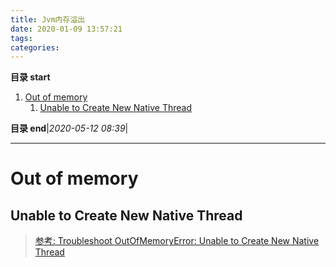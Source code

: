 ```yaml
---
title: Jvm内存溢出
date: 2020-01-09 13:57:21
tags: 
categories: 
---
```


**目录 start**

1. [Out of memory](#out-of-memory)
    1. [Unable to Create New Native Thread](#unable-to-create-new-native-thread)

**目录 end**|_2020-05-12 08:39_|
****************************************
# Out of memory


## Unable to Create New Native Thread 
> [参考: Troubleshoot OutOfMemoryError: Unable to Create New Native Thread ](https://dzone.com/articles/troubleshoot-outofmemoryerror-unable-to-create-new)  

